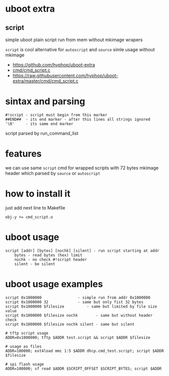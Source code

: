# uboot extra

## script

simple uboot plain script run from mem without mkimage wrapers

`script` is cool alternative for `autoscript` and `source`
simle usage without mkimage

+ https://github.com/hyphop/uboot-extra
+ [cmd/cmd_script.c](cmd/cmd_script.c)
+ https://raw.githubusercontent.com/hyphop/uboot-extra/master/cmd/cmd_script.c

# sintax and parsing

```
#!script - script must begin from this marker
##END##  - its end marker - after this lines all strings ignored
'\0'     - its same end marker
```

script parsed by run_command_list

# features

we can use same `script` cmd for wrapped scripts with 72 bytes mkimage header
which parsed by `source` or `autoscript`

# how to install it 

just add next line to Makefile

    obj-y += cmd_script.o

# uboot usage

    script [addr] [bytes] [nochk] [silent] - run script starting at addr
	    bytes - read bytes (hex) limit
	    nochk - no check #!script header
	    silent - be silent

# uboot usage  examples

    script 0x1000000				- simple run from addr 0x1000000
    script 0x1000000 32 			- same but only fist 32 bytes
    script 0x1000000 $filesize 			- same but limited by file size value 
    script 0x1000000 $filesize nochk 		- same but without header check
    script 0x1000000 $filesize nochk silent	- same but silent

    # tftp script usage
    ADDR=0x1000000; tftp $ADDR test.script && script $ADDR $filesize 

    # usage as files
    ADDR=100000; ext4load mmc 1:5 $ADDR dhcp.cmd_test.script; script $ADDR $filesize

    # spi flash usage
    ADDR=100000; sf read $ADDR $SCRIPT_OFFSET $SCRIPT_BYTES; script $ADDR
